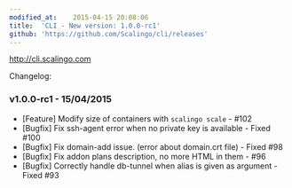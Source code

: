 ```yaml
---
modified_at:	2015-04-15 20:08:06
title:	'CLI - New version: 1.0.0-rc1'
github: 'https://github.com/Scalingo/cli/releases'
---
```


http://cli.scalingo.com

Changelog:

### v1.0.0-rc1 - 15/04/2015

* [Feature] Modify size of containers with `scalingo scale` - #102
* [Bugfix] Fix ssh-agent error when no private key is available - Fixed #100
* [Bugfix] Fix domain-add issue. (error about domain.crt file) - Fixed #98
* [Bugfix] Fix addon plans description, no more HTML in them  - #96
* [Bugfix] Correctly handle db-tunnel when alias is given as argument - Fixed #93
